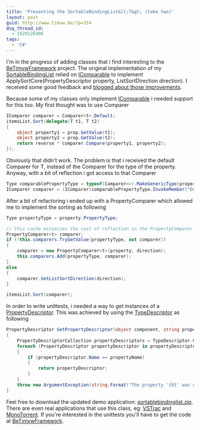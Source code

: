 ```yaml
---
title: 'Presenting the SortableBindingList&lt;T&gt; (take two)'
layout: post
guid: http://www.timvw.be/?p=314
dsq_thread_id:
  - 1920126406
tags:
  - 'C#'
---
```

I'm in the progress of adding classes that i find interesting to the [BeTimvwFramework](http://www.codeplex.com/BeTimvwFramework) project. The original implementation of my [SortableBindingList<T>](http://www.timvw.be/presenting-the-sortablebindinglistt/) relied on [IComparable](http://msdn.microsoft.com/en-us/library/system.icomparable.aspx) to implement ApplySortCore(PropertyDescriptor property, ListSortDirection direction). I received some good feedback and [blogged about those improvements](http://www.timvw.be/improvements-for-the-sortablebindinglist-and-typedlist/).

Because some of my classes only implement [IComparable<T>](http://msdn.microsoft.com/en-us/library/4d7sx9hd.aspx) i needed support for this too. My first thought was to use Comparer<T>

```csharp
IComparer comparer = Comparer<t>.Default;
itemsList.Sort(delegate(T t1, T t2)
{
	object property1 = prop.GetValue(t1);
	object property2 = prop.GetValue(t2);
	return reverse * comparer.Compare(property1, property2);
});
```

Obviously that didn't work. The problem is that i received the default Comparer for T, instead of the Comparer for the type of the property. Anyway, with a bit of reflection i got access to that Comparer

```csharp
Type comparablePropertyType = typeof(Comparer<>).MakeGenericType(property.PropertyType);
IComparer comparer = (IComparer)comparablePropertyType.InvokeMember("Default", BindingFlags.Static | BindingFlags.GetProperty | BindingFlags.Public, null, null, null);
```

After a bit of refactoring i ended up with a PropertyComparer<T> which allowed me to implement the sorting as following

```csharp
Type propertyType = property.PropertyType;

// this cache minimizes the cost of reflection in the PropertyComparer constructor
PropertyComparer<t> comparer;
if (!this.comparers.TryGetValue(propertyType, out comparer))
{
	comparer = new PropertyComparer<t>(property, direction);
	this.comparers.Add(propertyType, comparer);
}
else
{
	comparer.SetListSortDirection(direction);
}

itemsList.Sort(comparer);
```

In order to write unittests, i needed a way to get instances of a [PropertyDescriptor](http://msdn.microsoft.com/en-us/library/system.componentmodel.propertydescriptor.aspx). This was achieved by using the [TypeDescriptor](http://msdn.microsoft.com/en-us/library/system.componentmodel.typedescriptor_methods.aspx) as following

```csharp
PropertyDescriptor GetPropertyDescriptor(object component, string propertyName)
{
	PropertyDescriptorCollection propertyDescriptors = TypeDescriptor.GetProperties(component);
	foreach (PropertyDescriptor propertyDescriptor in propertyDescriptors)
	{
		if (propertyDescriptor.Name == propertyName)
		{
			return propertyDescriptor;
		}
	}
	throw new ArgumentException(string.Format("The property '{0}' was not found.", propertyName));
}
```

Feel free to download the updated demo application: [sortablebindinglist.zip](http://www.timvw.be/wp-content/code/csharp/SortableBindingList.zip). There are even real applications that use this class, eg: [VSTrac](http://vstrac.devjavu.com/) and [MonoTorrent](http://monotorrent.com/). If you're interested in the unittests you'll have to get the code at [BeTimvwFramework](http://www.codeplex.com/BeTimvwFramework).
